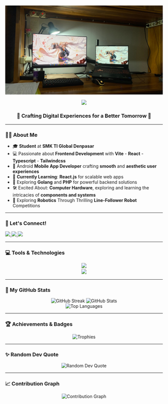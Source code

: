 ![Koding Image](danuhsetup.jpg)

<div align="center">
  <img src="https://readme-typing-svg.demolab.com?font=Righteous&size=35&duration=4000&pause=500&color=F7F7F7&width=500&height=70&lines=Hi+There!+👋;+I'm+Ngurah+Danuh+Putra+✨&center=true&vCenter=true" />
</div>

<div align="center">
  <h3>🚀 Crafting Digital Experiences for a Better Tomorrow 🚀</h3>
</div>

---

### 🧑‍🎓 About Me

- 🎓 **Student** at **SMK TI Global Denpasar**  
- 💻 Passionate about **Frontend Development** with **Vite** - **React** - **Typescript** - **Tailwindcss**  
- 📱 Android **Mobile App Developer** crafting **smooth** and **aesthetic user experiences**  
- 🌱 **Currently Learning**: **React.js** for scalable web apps  
- 🔧 Exploring **Golang** and **PHP** for powerful backend solutions  
- 🛠️ Excited About: **Computer Hardware**, exploring and learning the intricacies of **components and systems**
- 🤖 Exploring **Robotics** Through Thrilling **Line-Follower Robot** Competitions

---

### 🔗 Let's Connect!

<div align="left">
<a href="https://www.instagram.com/danuhputra/">
  <img src="https://img.shields.io/badge/Instagram-e1306c?style=for-the-badge&logo=instagram&logoColor=white" />
</a>
<a href="https://www.linkedin.com/in/ngurah-danuh-putra-a3891230a/">
  <img src="https://img.shields.io/badge/LinkedIn-0a66c2?style=for-the-badge&logo=linkedin&logoColor=white" />
</a>
<a href="mailto:ngurahdanuhputra@gmail.com">
  <img src="https://img.shields.io/badge/Email-d14836?style=for-the-badge&logo=gmail&logoColor=white" />
</a>
</div>

---

### 💻 Tools & Technologies

<div align="center">
  <img src="https://skillicons.dev/icons?i=git,github,html,css,tailwind,bootstrap,js,react,vue,arduino,php,laravel" />
  <br>
  <img src="https://skillicons.dev/icons?i=ps,ai,figma,phpstorm,webstorm,vscode" />
</div>

---

### 🌟 My GitHub Stats

<div align="center">
  <img width="390" src="https://github-readme-streak-stats-salesp07.vercel.app/?user=DanuhPutra&count_private=true&theme=react&border_radius=10" alt="GitHub Streak" />
  <img width="390" src="https://github-readme-stats-salesp07.vercel.app/api?username=DanuhPutra&count_private=true&show_icons=true&theme=react&rank_icon=github&border_radius=10" alt="GitHub Stats" />
  <br />
  <img width="325" src="https://github-readme-stats-salesp07.vercel.app/api/top-langs/?username=DanuhPutra&hide=html&langs_count=8&layout=compact&theme=react&border_radius=10&size_weight=0.5&count_weight=0.5" alt="Top Languages" />
</div>

---

### 🏆 Achievements & Badges

<div align="center">
  <img src="https://github-profile-trophy.vercel.app/?username=DanuhPutra&theme=gruvbox&no-frame=true&margin-w=15&margin-h=15" alt="Trophies" />
</div>

---

### ✨ Random Dev Quote

<div align="center">
  <img src="https://quotes-github-readme.vercel.app/api?type=horizontal&theme=dark" alt="Random Dev Quote" />
</div>

---

### 📈 Contribution Graph

<div align="center">
  <img src="https://github-readme-activity-graph.vercel.app/graph?username=DanuhPutra&theme=react-dark&hide_border=true" alt="Contribution Graph" />
</div>

